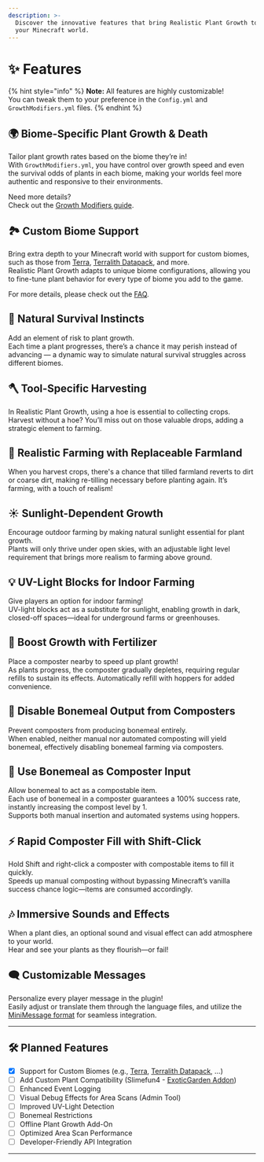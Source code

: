 ```yaml
---
description: >-
  Discover the innovative features that bring Realistic Plant Growth to life in
  your Minecraft world.
---
```


# ✨ Features

{% hint style="info" %}
**Note:** All features are highly customizable!\
You can tweak them to your preference in the `Config.yml` and `GrowthModifiers.yml` files.
{% endhint %}

## 🌍 Biome-Specific Plant Growth & Death

Tailor plant growth rates based on the biome they’re in!\
With `GrowthModifiers.yml`, you have control over growth speed and even the survival odds of plants in each biome, making your worlds feel more authentic and responsive to their environments.

Need more details?\
Check out the [Growth Modifiers guide](../guides/configuration/growthmodifiers.yml.md).

## 🏞️ Custom Biome Support

Bring extra depth to your Minecraft world with support for custom biomes, such as those from [Terra](https://github.com/PolyhedralDev/Terra), [Terralith Datapack](https://modrinth.com/datapack/terralith), and more.\
Realistic Plant Growth adapts to unique biome configurations, allowing you to fine-tune plant behavior for every type of biome you add to the game.

For more details, please check out the [FAQ](faq.md#which-custom-biome-plugins-generators-datapacks-are-supported).

## 🌱 Natural Survival Instincts

Add an element of risk to plant growth.\
Each time a plant progresses, there’s a chance it may perish instead of advancing — a dynamic way to simulate natural survival struggles across different biomes.

## 🪓 Tool-Specific Harvesting

In Realistic Plant Growth, using a hoe is essential to collecting crops.\
Harvest without a hoe? You’ll miss out on those valuable drops, adding a strategic element to farming.

## 🚜 Realistic Farming with Replaceable Farmland

When you harvest crops, there's a chance that tilled farmland reverts to dirt or coarse dirt, making re-tilling necessary before planting again. It’s farming, with a touch of realism!

## ☀️ Sunlight-Dependent Growth

Encourage outdoor farming by making natural sunlight essential for plant growth.\
Plants will only thrive under open skies, with an adjustable light level requirement that brings more realism to farming above ground.

## 💡 UV-Light Blocks for Indoor Farming

Give players an option for indoor farming!\
UV-light blocks act as a substitute for sunlight, enabling growth in dark, closed-off spaces—ideal for underground farms or greenhouses.

## 🌾 Boost Growth with Fertilizer

Place a composter nearby to speed up plant growth!\
As plants progress, the composter gradually depletes, requiring regular refills to sustain its effects. Automatically refill with hoppers for added convenience.

## 🚫 Disable Bonemeal Output from Composters

Prevent composters from producing bonemeal entirely.  
When enabled, neither manual nor automated composting will yield bonemeal, effectively disabling bonemeal farming via composters.

## 🧪 Use Bonemeal as Composter Input

Allow bonemeal to act as a compostable item.  
Each use of bonemeal in a composter guarantees a 100% success rate, instantly increasing the compost level by 1.  
Supports both manual insertion and automated systems using hoppers.

## ⚡ Rapid Composter Fill with Shift-Click

Hold Shift and right-click a composter with compostable items to fill it quickly.  
Speeds up manual composting without bypassing Minecraft’s vanilla success chance logic—items are consumed accordingly.

## 🎶 Immersive Sounds and Effects

When a plant dies, an optional sound and visual effect can add atmosphere to your world.\
Hear and see your plants as they flourish—or fail!

## 🗨️ Customizable Messages

Personalize every player message in the plugin!\
Easily adjust or translate them through the language files, and utilize the [MiniMessage format](https://docs.advntr.dev/minimessage/format.html) for seamless integration.

***

## 🛠️ Planned Features

* [x] Support for Custom Biomes (e.g., [Terra](https://github.com/PolyhedralDev/Terra), [Terralith Datapack](https://modrinth.com/datapack/terralith), …)
* [ ] Add Custom Plant Compatibility (Slimefun4 - [ExoticGarden Addon](https://github.com/TheBusyBiscuit/ExoticGarden))
* [ ] Enhanced Event Logging
* [ ] Visual Debug Effects for Area Scans (Admin Tool)
* [ ] Improved UV-Light Detection
* [ ] Bonemeal Restrictions
* [ ] Offline Plant Growth Add-On
* [ ] Optimized Area Scan Performance
* [ ] Developer-Friendly API Integration

***
